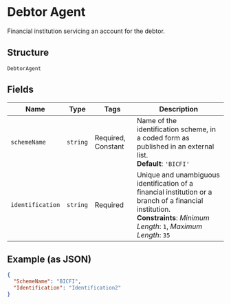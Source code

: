 
# Debtor Agent

Financial institution servicing an account for the debtor.

## Structure

`DebtorAgent`

## Fields

| Name | Type | Tags | Description |
|  --- | --- | --- | --- |
| `schemeName` | `string` | Required, Constant | Name of the identification scheme, in a coded form as published in an external list.<br>**Default**: `'BICFI'` |
| `identification` | `string` | Required | Unique and unambiguous identification of a financial institution or a branch of a financial institution.<br>**Constraints**: *Minimum Length*: `1`, *Maximum Length*: `35` |

## Example (as JSON)

```json
{
  "SchemeName": "BICFI",
  "Identification": "Identification2"
}
```

